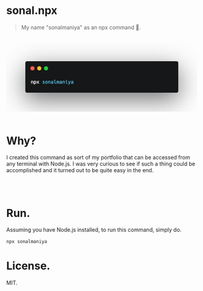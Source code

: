 # sonal.npx

> My name "sonalmaniya" as an npx command 🚀.

<br />

<img src="https://github.com/sonalmaniya/sonalmaniya.npx/raw/main/assets/cover.png" />

<br />
<br />

<!-- # Demo.

<br />
<br /> -->

# Why?

I created this command as sort of my portfolio that can be accessed from any terminal with Node.js. I was very curious to see if such a thing could be accomplished and it turned out to be quite easy in the end.

<br />
<br />

# Run.

Assuming you have Node.js installed, to run this command, simply do.

```sh
npx sonalmaniya
```

# License.

MIT.
